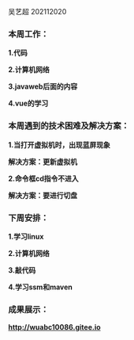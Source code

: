 吴艺超 202112020

### 本周工作：

**1.代码**

**2.计算机网络**

**3.javaweb后面的内容**

**4.vue的学习**

### 本周遇到的技术困难及解决方案：

**1.当打开虚拟机时，出现蓝屏现象**

**解决方案：更新虚拟机**

**2.命令框cd指令不进入**

**解决方案：要进行切盘**

### 下周安排：

**1.学习linux**

**2.计算机网络**

**3.敲代码**

**4.学习ssm和maven**

### 成果展示：

**http://wuabc10086.gitee.io**